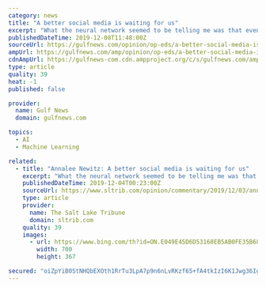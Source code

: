```yaml
---
category: news
title: "A better social media is waiting for us"
excerpt: "What the neural network seemed to be telling me was that even when we’re all in a distant ... And many members of the “public” are actually artificial beings controlled by hidden individuals or organisations. There isn’t a decent real-world analogue for social media, and that makes it difficult for users to understand where public ..."
publishedDateTime: 2019-12-08T11:48:00Z
sourceUrl: https://gulfnews.com/opinion/op-eds/a-better-social-media-is-waiting-for-us-1.68170323
ampUrl: https://gulfnews.com/amp/opinion/op-eds/a-better-social-media-is-waiting-for-us-1.68170323
cdnAmpUrl: https://gulfnews-com.cdn.ampproject.org/c/s/gulfnews.com/amp/opinion/op-eds/a-better-social-media-is-waiting-for-us-1.68170323
type: article
quality: 39
heat: -1
published: false

provider:
  name: Gulf News
  domain: gulfnews.com

topics:
  - AI
  - Machine Learning

related:
  - title: "Annalee Newitz: A better social media is waiting for us"
    excerpt: "What the neural network seemed to be telling me was that even when we’re all in a distant ... And many members of the “public” are actually artificial beings controlled by hidden individuals or organizations. There isn’t a decent real-world analogue for social media, and that makes it difficult for users to understand where public ..."
    publishedDateTime: 2019-12-04T00:23:00Z
    sourceUrl: https://www.sltrib.com/opinion/commentary/2019/12/03/annalee-newitz-better/
    type: article
    provider:
      name: The Salt Lake Tribune
      domain: sltrib.com
    quality: 39
    images:
      - url: https://www.bing.com/th?id=ON.E049E45D6D53168EB5AB0FE35B68EF0C
        width: 700
        height: 367

secured: "oiZpYiB0StNHQbEXOth1RrTu3LpA7p9n6nLvRKzf65+fA4tkIzI6K1Jwg36IgjbqMP4iaIiZDDQymyYnF+FtP5t2hBNIrztQTSsZBJnaZPBg2/AhgDhaKA59i1pv3lDKFrobQbXTitgtljoRbwZrLLtPO3BWJl6xMoUNgqDAOEs0A+UesIbhfTjKTD7/DZVYEJQAtcWzq5InsRTb+FuTfBdAXT28pQGMv+jsAjlZnB4Bb0Dtx/Nwxp5GI8Yrbj9lGEgRkqh/T5Jau+fCoJp64A==;vM+KUmEeV40+QCJF7270Dw=="
---
```


